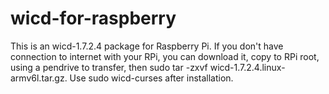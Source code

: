 wicd-for-raspberry
==================

This is an wicd-1.7.2.4 package for Raspberry Pi. If you don't have connection to internet with your RPi, you can download it, copy to RPi root, using a pendrive to transfer, then sudo tar -zxvf wicd-1.7.2.4.linux-armv6l.tar.gz. Use sudo wicd-curses after installation.
